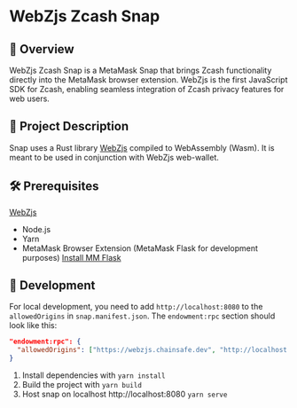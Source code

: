 # WebZjs Zcash Snap

## 🔐 Overview

WebZjs Zcash Snap is a MetaMask Snap that brings Zcash functionality directly into the MetaMask browser extension. WebZjs is the first JavaScript SDK for Zcash, enabling seamless integration of Zcash privacy features for web users.

## 📘 Project Description

Snap uses a Rust library [WebZjs](https://github.com/ChainSafe/WebZjs) compiled to WebAssembly (Wasm). It is meant to be used in conjunction with WebZjs web-wallet.

## 🛠 Prerequisites

[WebZjs](https://github.com/ChainSafe/WebZjs)

- Node.js
- Yarn
- MetaMask Browser Extension (MetaMask Flask for development purposes) [Install MM Flask](https://docs.metamask.io/snaps/get-started/install-flask/)

## 🔨 Development

For local development, you need to add `http://localhost:8080` to the `allowedOrigins` in `snap.manifest.json`. The `endowment:rpc` section should look like this:

```json
"endowment:rpc": {
  "allowedOrigins": ["https://webzjs.chainsafe.dev", "http://localhost:3000"]
}
```

1. Install dependencies with `yarn install`
2. Build the project with `yarn build`
3. Host snap on localhost http://localhost:8080 `yarn serve`
